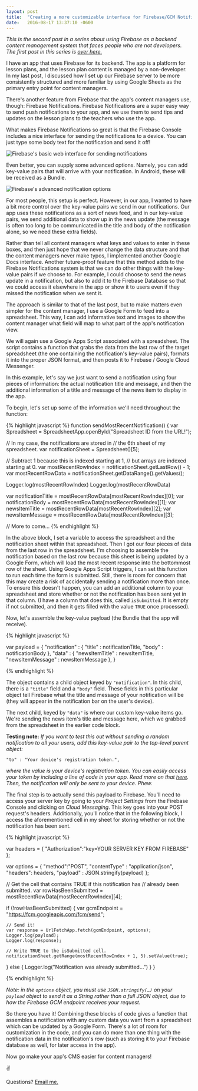 ```yaml
---
layout: post
title:  "Creating a more customizable interface for Firebase/GCM Notifications through Google Docs"
date:   2016-08-17 13:37:10 -0600
---
```


*This is the second post in a series about using Firebase as a backend content management system that faces people who are not developers. The first post in this series is [over here.](http://grahamearley.website/blog/2016/07/17/firebase-cms-interface.html)*

I have an app that uses Firebase for its backend. The app is a platform for lesson plans, and the lesson plan content is managed by a non-developer. In my last post, I discussed how I set up our Firebase server to be more consistently structured and more familiar by using Google Sheets as the primary entry point for content managers.

There's another feature from Firebase that the app's content managers use, though: Firebase Notifications. Firebase Notifications are a super easy way to send push notifications to your app, and we use them to send tips and updates on the lesson plans to the teachers who use the app.

What makes Firebase Notifications so great is that the Firebase Console includes a nice interface for sending the notifications to a device. You can just type some body text for the notification and send it off!

![Firebase's basic web interface for sending notifications](/blog/img/easy_notif.png)

Even better, you can supply some advanced options. Namely, you can add key-value pairs that will arrive with your notification. In Android, these will be received as a Bundle.

![Firebase's advanced notification options](/blog/img/adv_notif.png)

For most people, this setup is perfect. However, in our app, I wanted to have a bit more control over the key-value pairs we send in our notifications. Our app uses these notifications as a sort of news feed, and in our key-value pairs, we send additional data to show up in the news update (the message is often too long to be communicated in the title and body of the notification alone, so we need these extra fields).

Rather than tell all content managers what keys and values to enter in these boxes, and then just hope that we never change the data structure and that the content managers never make typos, I implemented another Google Docs interface. Another future-proof feature that this method adds to the Firebase Notifications system is that we can do other things with the key-value pairs if we choose to. For example, I could choose to send the news update in a notification, but also to add it to the Firebase Database so that we could access it elsewhere in the app or show it to users even if they missed the notification when we sent it.

The approach is similar to that of the last post, but to make matters even simpler for the content manager, I use a Google Form to feed into a spreadsheet. This way, I can add informative text and images to show the content manager what field will map to what part of the app's notification view.

We will again use a Google Apps Script associated with a spreadsheet. The script contains a function that grabs the data from the last row of the target spreadsheet (the one containing the notification's key-value pairs), formats it into the proper JSON format, and then posts it to Firebase / Google Cloud Messenger.

In this example, let's say we just want to send a notification using four pieces of information: the actual notification title and message, and then the additional information of a title and message of the news item to display in the app.

To begin, let's set up some of the information we'll need throughout the function:

{% highlight javascript %}
function sendMostRecentNotification() {
  var Spreadsheet = SpreadsheetApp.openById("Spreadsheet ID from the URL!");
  
  // In my case, the notifications are stored in
  //	the 6th sheet of my spreadsheet.
  var notificationSheet = Spreadsheet()[5];
    
  // Subtract 1 because this is indexed starting at 1, 
  //	but arrays are indexed starting at 0.
  var mostRecentRowIndex = notificationSheet.getLastRow() - 1; 
  var mostRecentRowData = notificationSheet.getDataRange().getValues();
  
  Logger.log(mostRecentRowIndex)
  Logger.log(mostRecentRowData)
  
  var notificationTitle = mostRecentRowData[mostRecentRowIndex][0];
  var notificationBody = mostRecentRowData[mostRecentRowIndex][1];
  var newsItemTitle = mostRecentRowData[mostRecentRowIndex][2];
  var newsItemMessage = mostRecentRowData[mostRecentRowIndex][3];
  
  // More to come…
{% endhighlight %}

In the above block, I set a variable to access the spreadsheet and the notification sheet within that spreadsheet. Then I got our four pieces of data from the last row in the spreadsheet. I'm choosing to assemble the notification based on the last row because this sheet is being updated by a Google Form, which will load the most recent response into the bottommost row of the sheet. Using Google Apps Script triggers, I can set this function to run each time the form is submitted. Still, there is room for concern that this may create a risk of accidentally sending a notification more than once. To ensure this doesn't happen, you can add an additional column to your spreadsheet and store whether or not the notification has been sent yet in that column. (I have a column that does this, called `isSubmitted`. It is empty if not submitted, and then it gets filled with the value `TRUE` once processed).

Now, let's assemble the key-value payload (the Bundle that the app will receive).

{% highlight javascript %}

  var payload = { 
    "notification" : {
      "title" : notificationTitle,
      "body" : notificationBody
    },
    "data" : {
      "newsItemTitle" : newsItemTitle,
      "newsItemMessage" : newsItemMessage
    },
  }

{% endhighlight %}

The object contains a child object keyed by `"notification"`. In this child, there is a `"title"` field and a `"body"` field. These fields in this particular object tell Firebase what the title and message of your notification will be (they will appear in the notification bar on the user's device).

The next child, keyed by `"data"` is where our custom key-value items go. We're sending the news item's title and message here, which we grabbed from the spreadsheet in the earlier code block.

**Testing note:** 
*If you want to test this out without sending a random notification to all your users, add this key-value pair to the top-level parent object:*

```
"to" : "Your device's registration token.",
```

*where the value is your device's registration token. You can easily access your token by including a line of code in your app. Read more on that [here](https://firebase.google.com/docs/notifications/android/console-device#access_the_registration_token). Then, the notification will only be sent to your device. Phew.*

The final step is to actually send this payload to Firebase. You'll need to access your server key by going to your *Project Settings* from the Firebase Console and clicking on *Cloud Messaging*. This key goes into your POST request's headers. Additionally, you'll notice that in the following block, I access the aforementioned cell in my sheet for storing whether or not the notification has been sent.

{% highlight javascript %}

  var headers = { "Authorization":"key=YOUR SERVER KEY FROM FIREBASE" };
  
  var options = { 
    "method":"POST",
    "contentType" : "application/json",
    "headers": headers,
    "payload" : JSON.stringify(payload)
  };
  
  // Get the cell that contains TRUE if this notification has
  // 	already been submitted.
  var rowHasBeenSubmitted = mostRecentRowData[mostRecentRowIndex][4];
  
  if (!rowHasBeenSubmitted) {
    var gcmEndpoint = "https://fcm.googleapis.com/fcm/send";
    
    // Send it!
    var response = UrlFetchApp.fetch(gcmEndpoint, options);  
    Logger.log(payload);
    Logger.log(response);
    
    // Write TRUE to the isSubmitted cell.
    notificationSheet.getRange(mostRecentRowIndex + 1, 5).setValue(true);
  } else {
    Logger.log("Notification was already submitted...")
  }
}

{% endhighlight %}

*Note: in the `options` object, you must use `JSON.stringify(…)` on your `payload` object to send it as a String rather than a full JSON object, due to how the Firebase GCM endpoint receives your request.*

So there you have it! Combining these blocks of code gives a function that assembles a notification with any custom data you want from a spreadsheet which can be updated by a Google Form. There's a lot of room for customization in the code, and you can do more than one thing with the notification data in the notification's row (such as storing it to your Firebase database as well, for later access in the app).

Now go make your app's CMS easier for content managers!


✌ 

Questions? [Email me.](mailto:graham@grahamearley.website)